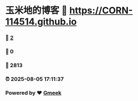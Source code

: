 # 玉米地的博客 :link: https://CORN-114514.github.io 
### :page_facing_up: [2](https://CORN-114514.github.io/tag.html) 
### :speech_balloon: 0 
### :hibiscus: 2813 
### :alarm_clock: 2025-08-05 17:11:37 
### Powered by :heart: [Gmeek](https://github.com/Meekdai/Gmeek)
